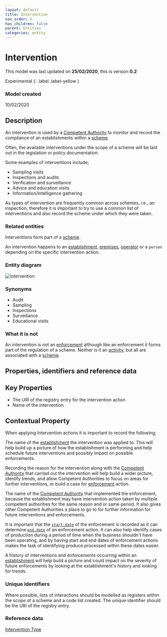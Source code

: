 ```yaml
---
layout: default
title: Intervention
nav_order: 5
has_children: false
parent: Entities
categories: entity
---
```

# Intervention

This model was last updated on **25/02/2020**, this is version **0.2**

Experimental
{: .label .label-yellow }

### Model created
10/02/2020

## Description
An intervention is used by a [Competent Authority](/enterprise-data-models/entities/competent-authority.html) to monitor and record the compliance of an establishments within a [scheme](/enterprise-data-models/entities/scheme.html).

Often, the available interventions under the scope of a scheme will be laid out in the legislation or policy documentation.

Some examples of interventions include;
*   Sampling visits
*   Inspections and audits
*   Verification and surveillance
*   Advice and education visits
*   Information/intelligence gathering

As types of intervention are frequently common across schemes, i.e., an inspection, therefore it is important to try to use a common list of interventions and also record the scheme under which they were taken.

### Related entities
Interventions form part of a [scheme](/enterprise-data-models/entities/scheme.html).

An intervention happens to an [establishment](/enterprise-data-models/entities/establishment.html), [premises](/enterprise-data-models/entities/premises.html), [operator](/enterprise-data-models/entities/operator.html) or a `person` depending on the specific intervention action.

### Entity diagram
![intervention](/enterprise-data-models/entities/diagrams/Intervention.png)

### Synonyms
*   Audit
*   Sampling
*   Inspections
*   Surveillance
*   Educational visits

### What it is not
An intervention is not an [enforcement](/enterprise-data-models/entities/enforcement.html) although like an enforcement it forms part of the regulation of a scheme.  Neither is it an [activity](/enterprise-data-models/entities/activity.html), but all are associated with a [scheme](/enterprise-data-models/entities/scheme.html).

## Properties, identifiers and reference data

## Key Properties
*   The URI of the registry entry for the intervention action
*   Name of the intervention

## Contextual Property
When applying Intervention actions it is important to record the following;

The name of the [establishment](/enterprise-data-models/entities/establishment.html) the intervention was applied to. This will help build up a picture of how the establishment is performing and help schedule future interventions and possibly impact on possible enforcements.

Recording the reason for the intervention along with the [Competent Authority](/enterprise-data-models/entities/competent-authority.html) that carried out the intervention will help build a wider picture, identify trends, and allow Competent Authorities to focus on areas for further interventions, or build a case for [enforcement](/enterprise-data-models/entities/enforcement.html) action.

The name of the [Competent Authority](/enterprise-data-models/entities/competent-authority.html) that implemented the enforcement, because the establishment may have intervention action taken by multiple competent authorities for the same reason and or same period.  It also gives other Competent Authorities a place to go to for further information for future interventions and enforcements.

It is important that the [`start-date`](/enterprise-data-models/patterns/date-and-time.html#start-date) of the enforcement is recorded as it can determine [`end date`](/enterprise-data-models/patterns/date-and-time.html#end-date) of an enforcement action. It can also help identify cases of production during a period of time when the business shouldn't have been operating, and by having start and end dates of enforcement actions makes the task of identifying produce processed within these dates easier.

A history of interventions and enforcements occurring within an [establishment](/enterprise-data-models/entities/establishment.html) will help build a picture and could impact on the severity of future enforcements by looking at the establishment's history and looking for trends.

### Unique Identifiers
Where possible, lists of interactions should be modelled as registers within the scope of a scheme and a code list created. The unique identifier should be the URI of the registry entry.

### Reference data
[Intervention Type](https://data.food.gov.uk/codes/enforcement-monitoring/_intervention-type)
